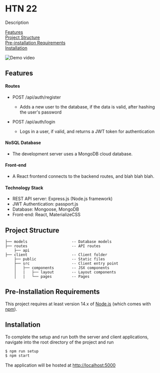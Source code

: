 
# HTN 22

Description

[Features](#features) \
[Project Structure](#project-structure) \
[Pre-installation Requirements](#pre-installation-requirements) \
[Installation](#installation)

![Demo video](url-here)

## Features

#### Routes

* POST  /api/auth/register
  * Adds a new user to the database, if the data is valid, after hashing the user's password

* POST  /api/auth/login
  * Logs in a user, if valid, and returns a JWT token for authentication

#### NoSQL Database
* The development server uses a MongoDB cloud database.

#### Front-end
* A React frontend connects to the backend routes, and blah blah blah.

#### Technology Stack
* REST API server: Express.js (Node.js framework)
* JWT Authentication: passport.js
* Database: Mongoose, MongoDB
* Front-end: React, MaterializeCSS

## Project Structure

```
├── models                    -- Database models
├── routes                    -- API routes
    ├── api
├── client                    -- Client folder
    ├── public                -- Static files
    ├── src                   -- Client entry point
    │   ├── components        -- JSX components
    │   |   ├── layout        -- Layout components
    │   |   └── pages         -- Pages

```

## Pre-Installation Requirements

This project requires at least version 14.x of [Node.js](https://nodejs.org/en/) (which comes with [npm](http://npmjs.com/)).

## Installation

To complete the setup and run both the server and client applications, navigate into the root directory of the project and run

```cmd
$ npm run setup
$ npm start
```

The application will be hosted at
[http://localhost:5000](http://localhost:5000)

